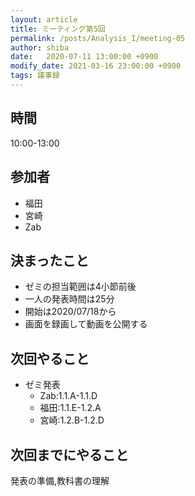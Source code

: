 ```yaml
---
layout: article
title: ミーティング第5回
permalink: /posts/Analysis_I/meeting-05
author: shiba
date:   2020-07-11 13:00:00 +0900
modify_date: 2021-03-16 23:00:00 +0900
tags: 議事録
---
```



## 時間

10:00-13:00

## 参加者

- 福田
- 宮崎
- Zab

## 決まったこと

- ゼミの担当範囲は4小節前後
- 一人の発表時間は25分
- 開始は2020/07/18から
- 画面を録画して動画を公開する

## 次回やること

- ゼミ発表
  - Zab:1.1.A-1.1.D
  - 福田:1.1.E-1.2.A
  - 宮崎:1.2.B-1.2.D

## 次回までにやること

発表の準備,教科書の理解